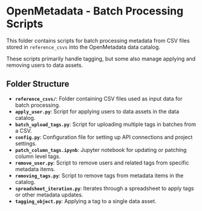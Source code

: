 # OpenMetadata - Batch Processing Scripts

This folder contains scripts for batch processing metadata from CSV files stored in `reference_csvs` into the OpenMetadata data catalog. 

These scripts primarily handle tagging, but some also manage applying and removing users to data assets.

## Folder Structure

- **`reference_csvs/`**: Folder containing CSV files used as input data for batch processing.
- **`apply_user.py`**: Script for applying users to data assets in the data catalog.
- **`batch_upload_tags.py`**: Script for uploading multiple tags in batches from a CSV.
- **`config.py`**: Configuration file for setting up API connections and project settings.
- **`patch_column_tags.ipynb`**: Jupyter notebook for updating or patching column level tags.
- **`remove_user.py`**: Script to remove users and related tags from specific metadata items.
- **`removing_tags.py`**: Script to remove tags from metadata items in the catalog.
- **`spreadsheet_iteration.py`**: Iterates through a spreadsheet to apply tags or other metadata updates.
- **`tagging_object.py`**: Applying a tag to a single data asset.
